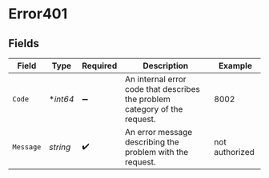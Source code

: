 # Error401


## Fields

| Field                                                                      | Type                                                                       | Required                                                                   | Description                                                                | Example                                                                    |
| -------------------------------------------------------------------------- | -------------------------------------------------------------------------- | -------------------------------------------------------------------------- | -------------------------------------------------------------------------- | -------------------------------------------------------------------------- |
| `Code`                                                                     | **int64*                                                                   | :heavy_minus_sign:                                                         | An internal error code that describes the problem category of the request. | 8002                                                                       |
| `Message`                                                                  | *string*                                                                   | :heavy_check_mark:                                                         | An error message describing the problem with the request.                  | not authorized                                                             |